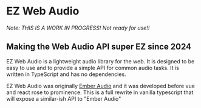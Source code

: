 # EZ Web Audio

_Note: THIS IS A WORK IN PROGRESS! Not ready for use!!_

## Making the Web Audio API super EZ since 2024

EZ Web Audio is a lightweight audio library for the web. It is designed to be easy to use and to provide a simple API for common audio tasks. It is written in TypeScript and has no dependencies.

EZ Web Audio was originally [Ember Audio](https://sethbrasile.github.io/ember-audio) and it was developed before vue and react rose to prominence. This is a full rewrite in vanilla typescript that will expose a similar-ish API to "Ember Audio"
